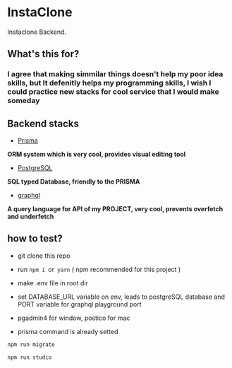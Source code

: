 # InstaClone

Instaclone Backend.

## What's this for?

<h3>
I agree that making simmilar things doesn't help my poor idea skills, but It defenitly helps my programming skills,
I wish I could practice new stacks for cool service that I would make someday
</h3>



## Backend stacks

* [Prisma](https://www.prisma.io/) 

**ORM system which is very cool, provides visual editing tool**

* [PostgreSQL](https://www.postgresql.org/) 

**SQL typed Database, friendly to the PRISMA**

* [graphql](https://graphql.org/) 

**A query language for API of my PROJECT, very cool, prevents overfetch and underfetch**



## how to test? 

* git clone this repo

* run ```npm i ```or``` yarn``` ( npm recommended for this project )

* make .env file in root dir

* set DATABASE_URL variable on env, leads to postgreSQL database and PORT variable for graphql playground port

* pgadmin4 for window, postico for mac 

* prisma command is already setted


```bash 
npm run migrate
``` 

```bash 
npm run studio
```  

 